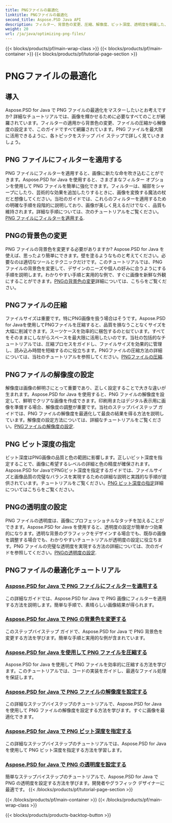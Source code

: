 ```yaml
---
title: PNGファイルの最適化
linktitle: PNGファイルの最適化
second_title: Aspose.PSD Java API
description: フィルター、背景色の変更、圧縮、解像度、ビット深度、透明度を網羅した、Aspose.PSD for Java を使用して PNG ファイルを最適化する包括的なチュートリアルをご覧ください。
weight: 20
url: /ja/java/optimizing-png-files/
---
```


{{< blocks/products/pf/main-wrap-class >}}
{{< blocks/products/pf/main-container >}}
{{< blocks/products/pf/tutorial-page-section >}}

# PNGファイルの最適化

## 導入

Aspose.PSD for Java で PNG ファイルの最適化をマスターしたいとお考えですか? 詳細なチュートリアルでは、画像を輝かせるために必要なすべてのことが網羅されています。フィルターの適用から背景色の変更、ファイルの圧縮から解像度の設定まで、このガイドですべて網羅されています。PNG ファイルを最大限に活用できるように、各トピックをステップ バイ ステップで詳しく見ていきましょう。

## PNG ファイルにフィルターを適用する

PNG ファイルにフィルターを適用すると、画像に新たな命を吹き込むことができます。Aspose.PSD for Java を使用すると、さまざまなフィルター オプションを使用して PNG ファイルを簡単に強化できます。フィルターは、細部をシャープにしたり、芸術的な効果を追加したりするときに、画像を変換する魔法の杖だと想像してください。当社のガイドでは、これらのフィルターを適用するための明確な手順を段階的に説明しており、画像が美しく見えるだけでなく、品質も維持されます。詳細な手順については、次のチュートリアルをご覧ください。[PNG ファイルにフィルターを適用する](./apply-filters-png-files/).

## PNGの背景色の変更

PNG ファイルの背景色を変更する必要がありますか? Aspose.PSD for Java を使えば、思ったより簡単にできます。壁を塗るようなものと考えてください。必要なのは適切なツールとテクニックだけです。このチュートリアルでは、PNG ファイルの背景色を変更して、デザインのニーズや個人の好みに合うようにする手順を説明します。わかりやすい手順と実用的な例で、すぐに画像を新鮮な外観にすることができます。[PNGの背景色の変更](./change-png-background-color/)詳細については、こちらをご覧ください。

## PNGファイルの圧縮

ファイルサイズは重要です。特にPNG画像を扱う場合はそうです。Aspose.PSD for Javaを使用してPNGファイルを圧縮すると、品質を損なうことなくサイズを大幅に削減できます。スーツケースを効率的に梱包するのと似ています。すべてをそのままにしながらスペースを最大限に活用したいのです。当社の包括的なチュートリアルでは、圧縮プロセスをガイドし、ファイルサイズを効果的に管理し、読み込み時間を短縮するのに役立ちます。PNGファイルの圧縮方法の詳細については、当社のチュートリアルを参照してください。[PNGファイルの圧縮](./compress-png-files/).

## PNGファイルの解像度の設定

解像度は画像の鮮明さにとって重要であり、正しく設定することで大きな違いが生まれます。Aspose.PSD for Java を使用すると、PNG ファイルの解像度を設定して、鮮明でクリアな画像を作成できます。印刷用またはデジタル表示用に画像を準備する場合、解像度の調整が重要です。当社のステップバイステップ ガイドでは、PNG ファイルの解像度を最適化して最良の結果を得る方法を説明しています。解像度の設定方法については、詳細なチュートリアルをご覧ください。[PNGファイルの解像度の設定](./set-png-file-resolution/).

## PNG ビット深度の指定

ビット深度はPNG画像の品質と色の範囲に影響します。正しいビット深度を指定することで、画像に希望するレベルの詳細と色の精度が確保されます。Aspose.PSD for JavaでPNGビット深度を指定するガイドでは、ファイルサイズと画像品質の完璧なバランスを実現するための詳細な説明と実践的な手順が提供されています。チュートリアルをご覧ください。[PNG ビット深度の指定](./specify-png-bit-depth/)詳細についてはこちらをご覧ください。

## PNGの透明度の設定

PNG ファイルの透明度は、画像にプロフェッショナルなタッチを加えることができます。Aspose.PSD for Java を使用すると、透明度の設定が簡単かつ効果的になります。透明な背景のグラフィックをデザインする場合でも、既存の画像を調整する場合でも、わかりやすいチュートリアルが透明度の設定に役立ちます。PNG ファイルの完璧な透明度を実現する方法の詳細については、次のガイドを参照してください。[PNGの透明度の設定](./set-png-transparency/).

## PNGファイルの最適化チュートリアル
### [Aspose.PSD for Java で PNG ファイルにフィルターを適用する](./apply-filters-png-files/)
この詳細なガイドでは、Aspose.PSD for Java で PNG 画像にフィルターを適用する方法を説明します。簡単な手順で、素晴らしい画像結果が得られます。
### [Aspose.PSD for Java で PNG の背景色を変更する](./change-png-background-color/)
このステップバイステップ ガイドで、Aspose.PSD for Java で PNG 背景色を変更する方法を学びます。簡単な手順と実用的な例が含まれています。
### [Aspose.PSD for Java を使用して PNG ファイルを圧縮する](./compress-png-files/)
Aspose.PSD for Java を使用して PNG ファイルを効率的に圧縮する方法を学びます。このチュートリアルでは、コードの実装をガイドし、最適なファイル処理を保証します。
### [Aspose.PSD for Java で PNG ファイルの解像度を設定する](./set-png-file-resolution/)
この詳細なステップバイステップのチュートリアルで、Aspose.PSD for Java を使用して PNG ファイルの解像度を設定する方法を学びます。すぐに画像を最適化できます。
### [Aspose.PSD for Java で PNG ビット深度を指定する](./specify-png-bit-depth/)
この詳細なステップバイステップのチュートリアルでは、Aspose.PSD for Java を使用して PNG ビット深度を指定する方法を学習します。
### [Aspose.PSD for Java で PNG の透明度を設定する](./set-png-transparency/)
簡単なステップバイステップのチュートリアルで、Aspose.PSD for Java で PNG の透明度を設定する方法を学びます。開発者やグラフィック デザイナーに最適です。
{{< /blocks/products/pf/tutorial-page-section >}}

{{< /blocks/products/pf/main-container >}}
{{< /blocks/products/pf/main-wrap-class >}}

{{< blocks/products/products-backtop-button >}}
